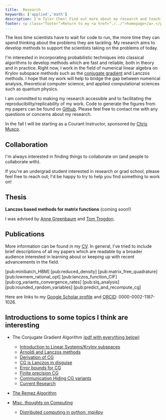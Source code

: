 ```yaml
---
title:  Research
keywords: ['applied','math']
description: I'm Tyler Chen! Find out more about my research and teaching, and then get in contact with me.
footer: <p class="footer">Return to my <a href="./../">homepage</a>.</p>
...
```


The less time scientists have to wait for code to run, the more time they can spend thinking about the problems they are tackling.
My research aims to develop methods to support the scientists taking on the problems of today.

I'm interested in incorporating probabilistic techniques into classical algorithms to develop methods which are fast and reliable, both in theory and in practice.
Right now, I work in the field of numerical linear algebra on Krylov subspace methods such as the [conjugate gradient](./cg) and Lanczos methods.
I hope that my work will help to bridge the gap between numerical analysis, theoretical computer science, and applied computational sciences such as quantum physics.

I am committed to making my research accessible and to facilitating the reproducibility/replicability of my work. 
Code to generate the figures from my papers can be found on [Github](https://github.com/chentyl).
Please feel free to contact me with any questions or concerns about my research.

In the fall I will be starting as a Courant Instructor, sponsored by [Chris Musco](chrismusco.com/).




## Collaboration

I'm always interested in finding things to collaborate on (and people to collaborate with).

If you're an undergrad student interested in research or grad school, please feel free to reach out; I'd be happy to try to help you find something to work on! 

## Thesis

**Lanczos based methods for matrix functions** (coming soon!)

I was advised by [Anne Greenbaum](https://faculty.washington.edu/greenbau/) and [Tom Trogdon](https://faculty.washington.edu/trogdon/).


## Publications

More information can be found in my [CV](../cv.pdf).
In general, I've tried to include brief descriptions of all my papers which are readable by a broader audience interested in learning about or keeping up with recent advancements in the field.

[pub:minibatch_HBM]
[pub:reduced_density]
[pub:matrix_free_quadrature]
[pub:lowmem_rational_opt]
[pub:lanczos_function_CIF]
[pub:cg_variants_convergence_rates]
[pub:slq_analysis]
[pub:rounded_random_variables]
[pub:predict_and_recompute_cg]

Here are links to my [Google Scholar profile](https://scholar.google.com/citations?hl=en&user=FD4TjnYAAAAJ) and [ORCID](https://orcid.org/0000-0002-1187-1026): 0000-0002-1187-1026.


## Introductions to some topics I think are interesting

- The Conjugate Gradient Algorithm [(pdf with everything below)](./cg.pdf)
    - [Introduction to Linear Systems/Krylov subspaces](./cg) 
    - [Arnoldi and Lanczos methods](./cg/arnoldi_lanczos.html)
    - [Derivation of CG](./cg/cg_derivation.html)
    - [CG is Lanczos in disguise](./cg/cg_lanczos.html)
    - [Error bounds for CG](./cg/cg_error.html)
    - [Finite precision CG](./cg/finite_precision_cg.html)
    - [Communication Hiding CG variants](./cg/communication_hiding_variants.html)
    - [Current Research](./cg/current_research.html)

- [The Remez Algorithm](./cg/remez.html)

- [Misc. thoughts on Computing](./computing)
    - [Distributed computing in python: mpi4py](./computing/mpi4py.html)
  

